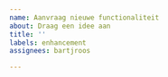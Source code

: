 ```yaml
---
name: Aanvraag nieuwe functionaliteit
about: Draag een idee aan
title: ''
labels: enhancement
assignees: bartjroos

---
```



